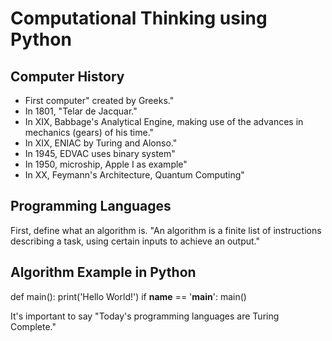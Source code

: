 # Computational Thinking using Python
## Computer History
- First computer" created by Greeks."
- In 1801, "Telar de Jacquar."
- In XIX, Babbage's Analytical Engine, making use of the advances in mechanics (gears) of his time."
- In XIX, ENIAC by Turing and Alonso."
- In 1945, EDVAC uses binary system"
- In 1950, microship, Apple I as example"
- In XX, Feymann's Architecture, Quantum Computing"

## Programming Languages

First, define what an algorithm is.
"An algorithm is a finite list of instructions describing a task, using certain inputs to achieve an output."

## Algorithm Example in Python
def main():
    print('Hello World!')
if __name__ == '__main__':
    main()

It's important to say
"Today's programming languages are Turing Complete."